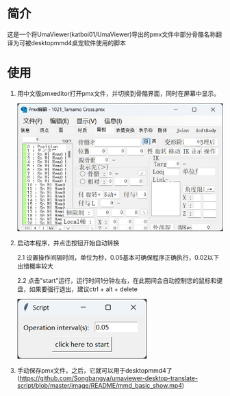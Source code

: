 # 简介

这是一个将UmaViewer(katboi01/UmaViewer)导出的pmx文件中部分骨骼名称翻译为可被desktopmmd4桌宠软件使用的脚本

# 使用

1. 用中文版pmxeditor打开pmx文件，并切换到骨骼界面，同时在屏幕中显示。

   ![1705976022013](image/README/1705976022013.jpg)
2. 启动本程序，并点击按钮开始自动转换

   2.1 设置操作间隔时间，单位为秒，0.05基本可确保程序正确执行，0.02以下出错概率较大

   2.2 点击"start"运行，运行时间1分钟左右，在此期间会自动控制您的鼠标和键盘，如果要强行退出，建议ctrl + alt + delete

   ![1706104400266](image/README/1706104400266.png)
3. 手动保存pmx文件，之后，它就可以用于desktopmmd4了
   (https://github.com/Songbangya/umaviewer-desktop-translate-script/blob/master/image/README/mmd_basic_show.mp4)
